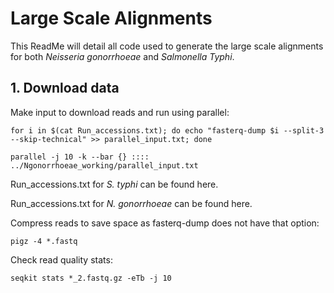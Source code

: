 # Large Scale Alignments

This ReadMe will detail all code used to generate the large scale
alignments for both *Neisseria gonorrhoeae* and *Salmonella Typhi*.

## 1. Download data

Make input to download reads and run using parallel:

```         
for i in $(cat Run_accessions.txt); do echo "fasterq-dump $i --split-3 --skip-technical" >> parallel_input.txt; done
```

```         
parallel -j 10 -k --bar {} :::: ../Ngonorrhoeae_working/parallel_input.txt 
```

Run_accessions.txt for *S. typhi* can be found here.

Run_accessions.txt for *N. gonorrhoeae* can be found here.

Compress reads to save space as fasterq-dump does not have that option:

```         
pigz -4 *.fastq
```

Check read quality stats:

```         
seqkit stats *_2.fastq.gz -eTb -j 10
```
